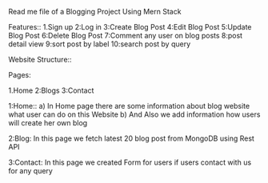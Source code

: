 Read me file of a Blogging Project Using Mern Stack

Features::
1.Sign up
2:Log in
3:Create Blog Post 
4:Edit Blog Post 
5:Update Blog Post 
6:Delete Blog Post
7:Comment any user on blog posts
8:post detail view
9:sort post by label
10:search post by query


Website Structure::

Pages:

1.Home
2:Blogs
3:Contact

1:Home::
 a)  In Home page there are some information about blog website what user can do on this Website
 b) And Also we add information how users will create her own blog

2:Blog:
   In this page we fetch latest 20 blog post from MongoDB using Rest API 

3:Contact:
   In this page we created Form for users if users contact with us for any query
